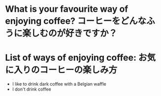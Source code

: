 # What is your favourite way of enjoying coffee? コーヒーをどんなふうに楽しむのが好きですか？

# List of ways of enjoying coffee: お気に入りのコーヒーの楽しみ方
- I like to drink dark coffee with a Belgian waffle
- I don't drink coffee
